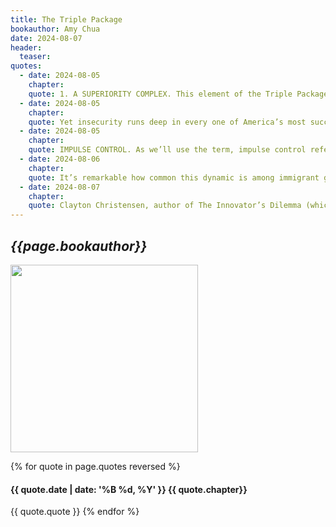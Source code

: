 ```yaml
---
title: The Triple Package
bookauthor: Amy Chua
date: 2024-08-07
header:
  teaser: 
quotes:
  - date: 2024-08-05
    chapter: 
    quote: 1. A SUPERIORITY COMPLEX. This element of the Triple Package is the easiest to define&#58; a deeply internalized belief in your group’s specialness, exceptionality, or superiority.
  - date: 2024-08-05
    chapter: 
    quote: Yet insecurity runs deep in every one of America’s most successful groups, and these groups not only suffer from insecurity; they tend, consciously or unconsciously, to promote it.
  - date: 2024-08-05
    chapter: 
    quote: IMPULSE CONTROL. As we’ll use the term, impulse control refers to the ability to resist temptation, especially the temptation to give up in the face of hardship or quit instead of persevering at a difficult task.
  - date: 2024-08-06
    chapter: 
    quote: It’s remarkable how common this dynamic is among immigrant groups&#58; a minority, armed with enormous ethnocentric pride, suddenly finds itself disrespected and spurned in the United States. The result can border on resentment—and resentment, as Nietzsche taught, is one of the world’s great motivators. A particularly
  - date: 2024-08-07
    chapter: 
    quote: Clayton Christensen, author of The Innovator’s Dilemma (which Intel CEO Andy Grove said was the most important book he’d read in ten years),
---
```

## *{{page.bookauthor}}*

<img width="300" src="{{ page.header.teaser }}"/>

{% for quote in page.quotes reversed %}
#### {{ quote.date | date: '%B %d, %Y' }} {{ quote.chapter}}
{{ quote.quote }}
{% endfor %}
